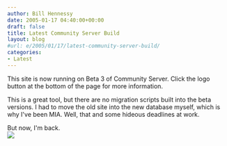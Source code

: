 ```yaml
---
author: Bill Hennessy
date: 2005-01-17 04:40:00+00:00
draft: false
title: Latest Community Server Build
layout: blog
#url: e/2005/01/17/latest-community-server-build/
categories:
- Latest
---
```


This site is now running on Beta 3 of Community Server. Click the
logo button at the bottom of the page for more information.  

  

This is a great tool, but there are no migration scripts built into the
beta versions. I had to move the old site into the new database
myself, which is why I've been MIA. Well, that and some hideous
deadlines at work.   

  

But now, I'm back.   
![](https://blog.billhennessy.com/aggbug.aspx?PostID=929)

